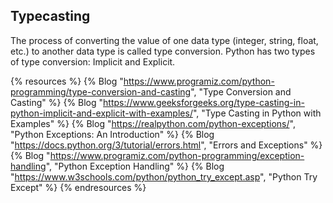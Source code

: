 ## Typecasting 

The process of converting the value of one data type (integer, string, float, etc.) to another data type is called type conversion. Python has two types of type conversion: Implicit and Explicit.

{% resources %}
  {% Blog "https://www.programiz.com/python-programming/type-conversion-and-casting", "Type Conversion and Casting" %}
  {% Blog "https://www.geeksforgeeks.org/type-casting-in-python-implicit-and-explicit-with-examples/", "Type Casting in Python with Examples" %}
  {% Blog "https://realpython.com/python-exceptions/", "Python Exceptions: An Introduction" %}
  {% Blog "https://docs.python.org/3/tutorial/errors.html", "Errors and Exceptions" %}
  {% Blog "https://www.programiz.com/python-programming/exception-handling", "Python Exception Handling" %}
  {% Blog "https://www.w3schools.com/python/python_try_except.asp", "Python Try Except" %}
{% endresources %}


